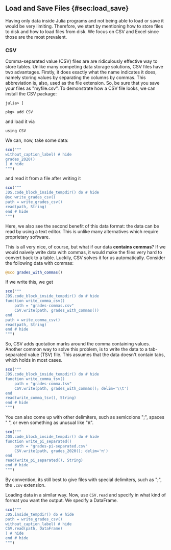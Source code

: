 ## Load and Save Files {#sec:load_save}

Having only data inside Julia programs and not being able to load or save it would be very limiting.
Therefore, we start by mentioning how to store files to disk and how to load files from disk.
We focus on CSV and Excel since those are the most prevalent.

### CSV

Comma-separated value (CSV) files are are ridiculously effective way to store tables.
Unlike many competing data storage solutions, CSV files have two advantages.
Firstly, it does exactly what the name indicates it does, namely storing values by separating the columns by commas.
This abbreviation is, also, used as the file extension.
So, be sure that you save your files as "myfile.csv".
To demonstrate how a CSV file looks, we can install the CSV package:

```
julia> ]

pkg> add CSV
```

and load it via

```
using CSV
```

We can, now, take some data:

```jl
sco("""
without_caption_label( # hide
grades_2020()
) # hide
""")
```

and read it from a file after writing it

```jl
sco("""
JDS.code_block_inside_tempdir() do # hide
@sc write_grades_csv()
path = write_grades_csv()
read(path, String)
end # hide
""")
```

Here, we also see the second benefit of this data format:
the data can be read by using a text editor.
This is unlike many alternatives which require proprietary software.

This is all very nice, of course, but what if our data **contains commas**?
If we would naively write data with commas, it would make the files very hard to convert back to a table.
Luckily, CSV solves it for us automatically.
Consider the following data with commas:

```jl
@sco grades_with_commas()
```

If we write this, we get

```jl
sco("""
JDS.code_block_inside_tempdir() do # hide
function write_comma_csv()
    path = "grades-commas.csv"
    CSV.write(path, grades_with_commas())
end
path = write_comma_csv()
read(path, String)
end # hide
""")
```

So, CSV adds quotation marks around the comma containing values.
Another common way to solve this problem, is to write the data to a tab-separated value (TSV) file.
This assumes that the data doesn't contain tabs, which holds in most cases.

```jl
sco("""
JDS.code_block_inside_tempdir() do # hide
function write_comma_tsv()
    path = "grades-comma.tsv"
    CSV.write(path, grades_with_commas(); delim='\\t')
end
read(write_comma_tsv(), String)
end # hide
""")
```

You can also come up with other delimiters, such as semicolons ";", spaces " ", or even something as unusual like "π".

```jl
sco("""
JDS.code_block_inside_tempdir() do # hide
function write_pi_separated()
    path = "grades-pi-separated.csv"
    CSV.write(path, grades_2020(); delim='π')
end
read(write_pi_separated(), String)
end # hide
""")
```

By convention, its still best to give files with special delimiters, such as ";", the `.csv` extension.

Loading data in a similar way.
Now, use `CSV.read` and specify in what kind of format you want the output.
We specify a DataFrame.

```jl
sco("""
JDS.inside_tempdir() do # hide
path = write_grades_csv()
without_caption_label( # hide
CSV.read(path, DataFrame)
) # hide
end # hide
""")
```

